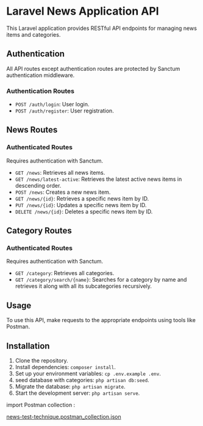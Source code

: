 # Laravel News Application API

This Laravel application provides RESTful API endpoints for managing news items and categories.

## Authentication

All API routes except authentication routes are protected by Sanctum authentication middleware.

### Authentication Routes

- `POST /auth/login`: User login.
- `POST /auth/register`: User registration.

## News Routes
### Authenticated Routes

Requires authentication with Sanctum.

- `GET /news`: Retrieves all news items.
- `GET /news/latest-active`: Retrieves the latest active news items in descending order.
- `POST /news`: Creates a new news item.
- `GET /news/{id}`: Retrieves a specific news item by ID.
- `PUT /news/{id}`: Updates a specific news item by ID.
- `DELETE /news/{id}`: Deletes a specific news item by ID.

## Category Routes

### Authenticated Routes

Requires authentication with Sanctum.

- `GET /category`: Retrieves all categories.
- `GET /category/search/{name}`: Searches for a category by name and retrieves it along with all its subcategories recursively.

## Usage

To use this API, make requests to the appropriate endpoints using tools like Postman.

## Installation

1. Clone the repository.
2. Install dependencies: `composer install`.
3. Set up your environment variables: `cp .env.example .env`.
4. seed database with categories: `php artisan db:seed`.
5. Migrate the database: `php artisan migrate`.
6. Start the development server: `php artisan serve`.

import Postman collection : 

[news-test-technique.postman_collection.json]([https://github.com/RedouaneKhlifah/Laravel-little-news-application/files/15061544/news-test-technique.postman_collection.json](https://www.postman.com/navigation-saganist-31505510/workspace/redouane-khlifah/collection/34093186-81d0824f-9b87-44be-a825-e2668921779e?action=share&creator=34093186))

